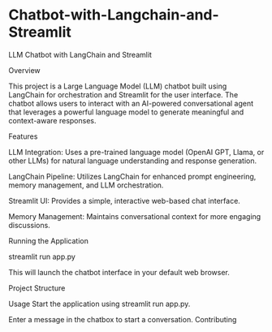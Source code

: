 # Chatbot-with-Langchain-and-Streamlit
LLM Chatbot with LangChain and Streamlit

Overview

This project is a Large Language Model (LLM) chatbot built using LangChain for orchestration and Streamlit for the user interface. The chatbot allows users to interact with an AI-powered conversational agent that leverages a powerful language model to generate meaningful and context-aware responses.

Features

LLM Integration: Uses a pre-trained language model (OpenAI GPT, Llama, or other LLMs) for natural language understanding and response generation.

LangChain Pipeline: Utilizes LangChain for enhanced prompt engineering, memory management, and LLM orchestration.

Streamlit UI: Provides a simple, interactive web-based chat interface.

Memory Management: Maintains conversational context for more engaging discussions.


Running the Application

streamlit run app.py

This will launch the chatbot interface in your default web browser.

Project Structure


Usage
Start the application using streamlit run app.py.

Enter a message in the chatbox to start a conversation.
Contributing



